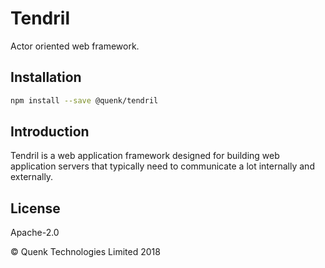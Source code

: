 
# Tendril

Actor oriented web framework.

## Installation

```sh
npm install --save @quenk/tendril
```

## Introduction

Tendril is a web application framework designed for building web application
servers that typically need to communicate a lot internally and externally.

## License

Apache-2.0

© Quenk Technologies Limited 2018
